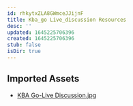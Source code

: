 ```yaml
---
id: rhkytxZLA8GWmceJJijnF
title: Kba_go Live_discussion Resources
desc: ''
updated: 1645225706396
created: 1645225706396
stub: false
isDir: true
---
```

## Imported Assets
- [KBA Go-Live Discussion.jpg](/assets/kba-go-live-discussion-dYCxX3nFhfsm.jpg)
